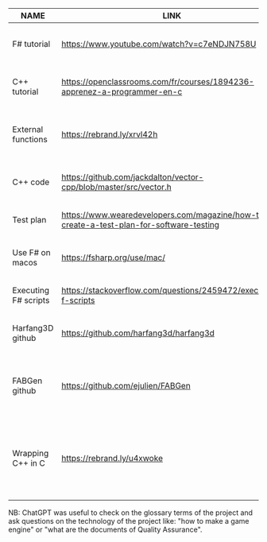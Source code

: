 
| NAME | LINK | SUBJECT | REASON |
|----------|----------|-----|-------|
| F# tutorial | https://www.youtube.com/watch?v=c7eNDJN758U | To learn F# basis | The video is very clear and complete |
| C++ tutorial | https://openclassrooms.com/fr/courses/1894236-apprenez-a-programmer-en-c | To learn C++ basis | The course is very efficient |
| External functions | https://rebrand.ly/xrvl42h | How to call C++ functions in a F# file | This a link given by Harfang’s engineers |
| C++ code | https://github.com/jackdalton/vector-cpp/blob/master/src/vector.h | Exemple of C++ functions | This a link given by Harfang’s engineers |
| Test plan | https://www.wearedevelopers.com/magazine/how-to-create-a-test-plan-for-software-testing | Tutorial to make a test plan | Link very useful for QA |
| Use F# on macos | https://fsharp.org/use/mac/ | How to start using F# on macos | Essential to start working |
| Executing F# scripts | https://stackoverflow.com/questions/2459472/executing-f-scripts | How to compile F# scripts | Essential to start working |
| Harfang3D github | https://github.com/harfang3d/harfang3d | The repository of Harfang | Link to the company software |
| FABGen github | https://github.com/ejulien/FABGen | The repository of language binding | Link to the repository reference for our project |
| Wrapping C++ in C | https://rebrand.ly/u4xwoke | How to wrap C++ in C | The clients said that we need to wrap C++ in C before in F# |

NB: ChatGPT was useful to check on the glossary terms of the project and ask questions on the technology of the project like: "how to make a game engine" or "what are the documents of Quality Assurance".

